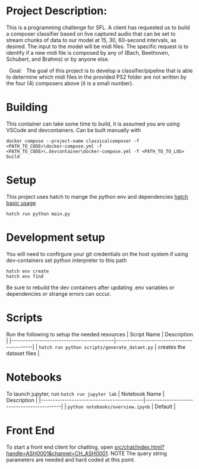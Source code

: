 # Project Description:

This is a programming challenge for SFL. A client has requested us to build a composer classifier based on live captured audio that can be set to stream chunks of data to our model at 15, 30, 60-second intervals, as desired. The input to the model will be midi files. The specific request is to identify if a new midi file is composed by any of (Bach, Beethoven, Schubert, and Brahms) or by anyone else. 


 
Goal:  
The goal of this project is to develop a classifier/pipeline that is able to determine which midi files in the provided PS2 folder are not written by the four (4) composers above (it is a small number).  

# Building
This container can take some time to build, it is assumed you are using VSCode and devcontainers. 
Can be built manually with 
```
docker compose --project-name classicalcomposer -f <PATH_TO_CODE>\docker-compose.yml -f <PATH_TO_CODE>\.devcontainer\docker-compose.yml -f <PATH_TO_TO_LOG> build
```

# Setup

This project uses hatch to mange the python env and dependencies [hatch basic usage](https://hatch.pypa.io/latest/tutorials/environment/basic-usage/)

```hatch run python main.py```

# Development setup
You will need to confirgure your git credentials on the host system if using dev-containers
set python interpreter to this path
```
hatch env create
hatch env find
```

Be sure to rebuild the dev containers after updating .env variables or dependencies or strange errors can occur.
# Scripts

Run the following to setup the needed resources
| Script Name                               | Description                               |
|-------------------------------------------|-------------------------------------------|
| `hatch run python scripts/generate_dataet.py`    | creates the dataset files |



# Notebooks
To launch jupyter, run ```hatch run jupyter lab```
| Notebook Name                               | Description                               |
|-------------------------------------------|-------------------------------------------|
| `python notebooks/overview.ipynb`    | Default |

# Front End
To start a front end client for chatting, open [src/chat/index.html?handle=ASH0001&channel=CH_ASH0001](file:///C:/code/healiom/src/healiom_agent/chat/index.html?handle=ASH0001&channel=CH_ASH0001). NOTE The query string parameters are needed and hard coded at this point.